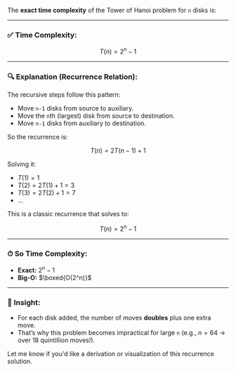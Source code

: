 The **exact time complexity** of the Tower of Hanoi problem for `n` disks is:

---

### ✅ **Time Complexity:**

$$
T(n) = 2^n - 1
$$

---

### 🔍 **Explanation (Recurrence Relation):**

The recursive steps follow this pattern:

* Move `n-1` disks from source to auxiliary.
* Move the `n`th (largest) disk from source to destination.
* Move `n-1` disks from auxiliary to destination.

So the recurrence is:

$$
T(n) = 2T(n-1) + 1
$$

Solving it:

* $T(1) = 1$
* $T(2) = 2T(1) + 1 = 3$
* $T(3) = 2T(2) + 1 = 7$
* ...

This is a classic recurrence that solves to:

$$
T(n) = 2^n - 1
$$

---

### ⏱ **So Time Complexity:**

* **Exact:** $2^n - 1$
* **Big-O:** $\boxed{O(2^n)}$

---

### 🧠 Insight:

* For each disk added, the number of moves **doubles** plus one extra move.
* That’s why this problem becomes impractical for large `n` (e.g., $n = 64$ → over 18 quintillion moves!).

Let me know if you'd like a derivation or visualization of this recurrence solution.
